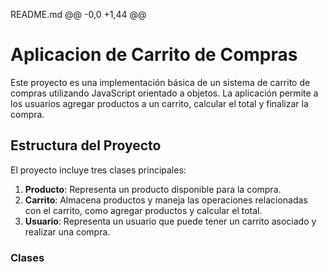 README.md
@@ -0,0 +1,44 @@
# Aplicacion de Carrito de Compras

Este proyecto es una implementación básica de un sistema de carrito de compras utilizando JavaScript orientado a objetos. La aplicación permite a los usuarios agregar productos a un carrito, calcular el total y finalizar la compra.

## Estructura del Proyecto

El proyecto incluye tres clases principales:

1. **Producto**: Representa un producto disponible para la compra.
2. **Carrito**: Almacena productos y maneja las operaciones relacionadas con el carrito, como agregar productos y calcular el total.
3. **Usuario**: Representa un usuario que puede tener un carrito asociado y realizar una compra.

### Clases
